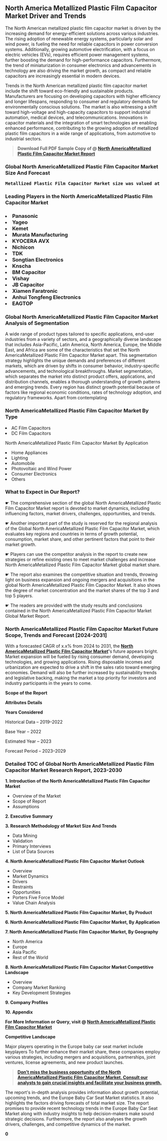 <p> <h2>North America Metallized Plastic Film Capacitor Market Driver and Trends</h2><p>The North American metallized plastic film capacitor market is driven by the increasing demand for energy-efficient solutions across various industries. The rising adoption of renewable energy systems, particularly solar and wind power, is fueling the need for reliable capacitors in power conversion systems. Additionally, growing automotive electrification, with a focus on electric vehicles (EVs), requires efficient power management systems, further boosting the demand for high-performance capacitors. Furthermore, the trend of miniaturization in consumer electronics and advancements in technology are also driving the market growth, as compact and reliable capacitors are increasingly essential in modern devices.</p><p>Trends in the North American metallized plastic film capacitor market include the shift toward eco-friendly and sustainable products. Manufacturers are focusing on developing capacitors with higher efficiency and longer lifespans, responding to consumer and regulatory demands for environmentally conscious solutions. The market is also witnessing a shift toward high-voltage and high-capacity capacitors to support industrial automation, medical devices, and telecommunications. Innovations in capacitor materials and the integration of smart technologies are enabling enhanced performance, contributing to the growing adoption of metallized plastic film capacitors in a wide range of applications, from automotive to industrial sectors.</p></p><blockquote id="" class=""><strong>Download Full PDF Sample Copy of @&nbsp;<a href="https://www.verifiedmarketreports.com/download-sample/?rid=425914&utm_source=GitHub-Jan&utm_medium=251" target="_blank">North AmericaMetallized Plastic Film Capacitor Market Report</a>&nbsp;&nbsp;</strong></blockquote><h3 id="" class=""><strong>Global&nbsp;North AmericaMetallized Plastic Film Capacitor Market Size And Forecast</strong></h3><pre class="reader-text-block__code-block"><strong>Metallized Plastic Film Capacitor Market size was valued at USD 2.5 Billion in 2022 and is projected to reach USD 4.0 Billion by 2030, growing at a CAGR of 7.5% from 2024 to 2030.</strong></pre><h3 id="" class="">Leading Players in the&nbsp;North AmericaMetallized Plastic Film Capacitor Market</h3><h3 class=""></Li><Li>Panasonic</Li><Li> Yageo</Li><Li> Kemet</Li><Li> Murata Manufacturing</Li><Li> KYOCERA AVX</Li><Li> Nichicon</Li><Li> TDK</Li><Li> Songtian Electronics</Li><Li> Knscha</Li><Li> BM Capacitor</Li><Li> Vishay</Li><Li> JB Capacitor</Li><Li> Xiamen Faratronic</Li><Li> Anhui Tongfeng Electronics</Li><Li> EAGTOP</h3><h3 id="" class="">Global&nbsp;North AmericaMetallized Plastic Film Capacitor Market Analysis of Segmentation</h3><p id="" class="">A wide range of product types tailored to specific applications, end-user industries from a variety of sectors, and a geographically diverse landscape that includes Asia-Pacific, Latin America, North America, Europe, the Middle East, and Africa are some of the characteristics that set the North AmericaMetallized Plastic Film Capacitor Market apart. This segmentation strategy highlights the unique demands and preferences of different markets, which are driven by shifts in consumer behavior, industry-specific advancements, and technological breakthroughs. Market segmentation, which separates the market into distinct product offers, applications, and distribution channels, enables a thorough understanding of growth patterns and emerging trends. Every region has distinct growth potential because of factors like regional economic conditions, rates of technology adoption, and regulatory frameworks. Apart from contemplating</p><h3 id="" class="">North AmericaMetallized Plastic Film Capacitor Market&nbsp;By Type</h3><p></Li><Li>AC Film Capacitors</Li><Li> DC Film Capacitors</p><div class="" data-test-id=""><p>North AmericaMetallized Plastic Film Capacitor Market&nbsp;By Application</p></div><p class=""></Li><Li>Home Appliances</Li><Li> Lighting</Li><Li> Automobile</Li><Li> Photovoltaic and Wind Power</Li><Li> Consumer Electronics</Li><Li> Others</p><div class="" data-test-id=""><h3><span class="">What to Expect in Our Report?</span></h3></div><div class="" data-test-id=""><p><span class="">☛ The comprehensive section of the global North AmericaMetallized Plastic Film Capacitor Market report is devoted to market dynamics, including influencing factors, market drivers, challenges, opportunities, and trends.</span></p></div><div class="" data-test-id=""><p><span class="">☛ Another important part of the study is reserved for the regional analysis of the Global North AmericaMetallized Plastic Film Capacitor Market, which evaluates key regions and countries in terms of growth potential, consumption, market share, and other pertinent factors that point to their market growth.</span></p></div><div class="" data-test-id=""><p><span class="">☛ Players can use the competitor analysis in the report to create new strategies or refine existing ones to meet market challenges and increase North AmericaMetallized Plastic Film Capacitor Market global market share.</span></p></div><div class="" data-test-id=""><p><span class="">☛ The report also examines the competitive situation and trends, throwing light on business expansion and ongoing mergers and acquisitions in the global North AmericaMetallized Plastic Film Capacitor Market. It also shows the degree of market concentration and the market shares of the top 3 and top 5 players.</span></p></div><div class="" data-test-id=""><p><span class="">☛ The readers are provided with the study results and conclusions contained in the North AmericaMetallized Plastic Film Capacitor Market Global Market Report.</span></p></div><div class="" data-test-id=""><h3><span class="">North AmericaMetallized Plastic Film Capacitor Market Future Scope, Trends and Forecast [2024-2031]</span></h3></div><div class="" data-test-id=""><p><span class="">With a forecasted CAGR of x.x% from 2024 to 2031, the <strong><a href="https://www.verifiedmarketreports.com/download-sample/?rid=425914&utm_source=GitHub-Jan&utm_medium=251" target="_blank">North AmericaMetallized Plastic Film Capacitor Market</a>'</strong>s future appears bright. Market expansion will be fueled by rising consumer demand, developing technologies, and growing applications. Rising disposable incomes and urbanization are expected to drive a shift in the sales ratio toward emerging economies. Demand will also be further increased by sustainability trends and legislative backing, making the market a top priority for investors and industry participants in the years to come.</span></p><p id="ember66" class="ember-view reader-text-block__paragraph"><strong>Scope of the Report</strong></p><p id="ember67" class="ember-view reader-text-block__paragraph"><strong>Attributes Details</strong></p><p id="ember68" class="ember-view reader-text-block__paragraph"><strong>Years Considered</strong></p><p id="ember69" class="ember-view reader-text-block__paragraph">Historical Data &ndash; 2019&ndash;2022</p><p id="ember70" class="ember-view reader-text-block__paragraph">Base Year &ndash; 2022</p><p id="ember71" class="ember-view reader-text-block__paragraph">Estimated Year &ndash; 2023</p><p id="ember72" class="ember-view reader-text-block__paragraph">Forecast Period &ndash; 2023&ndash;2029</p></div><h3 id="" class="">Detailed TOC of Global North AmericaMetallized Plastic Film Capacitor Market Research Report, 2023-2030</h3><p id="" class=""><strong>1. Introduction of the North AmericaMetallized Plastic Film Capacitor Market</strong></p><ul><li>Overview of the Market</li><li>Scope of Report</li><li>Assumptions</li></ul><p id="" class=""><strong>2. Executive Summary</strong></p><p id="" class=""><strong>3. Research Methodology of Market Size And Trends</strong></p><ul><li>Data Mining</li><li>Validation</li><li>Primary Interviews</li><li>List of Data Sources</li></ul><p id="" class=""><strong>4. North AmericaMetallized Plastic Film Capacitor Market Outlook</strong></p><ul><li>Overview</li><li>Market Dynamics</li><li>Drivers</li><li>Restraints</li><li>Opportunities</li><li>Porters Five Force Model</li><li>Value Chain Analysis</li></ul><p id="" class=""><strong>5. North AmericaMetallized Plastic Film Capacitor Market, By Product</strong></p><p id="" class=""><strong>6. North AmericaMetallized Plastic Film Capacitor Market, By Application</strong></p><p id="" class=""><strong>7. North AmericaMetallized Plastic Film Capacitor Market, By Geography</strong></p><ul><li>North America</li><li>Europe</li><li>Asia Pacific</li><li>Rest of the World</li></ul><p id="" class=""><strong>8. North AmericaMetallized Plastic Film Capacitor Market Competitive Landscape</strong></p><ul><li>Overview</li><li>Company Market Ranking</li><li>Key Development Strategies</li></ul><p id="" class=""><strong>9. Company Profiles</strong></p><p id="" class=""><strong>10. Appendix</strong></p><p><strong>For More Information or Query, visit&nbsp;@ <a href="https://www.verifiedmarketreports.com/product/metallized-plastic-film-capacitor-market/" target="_blank">North AmericaMetallized Plastic Film Capacitor Market</a></strong></p><p id="ember61" class="ember-view reader-text-block__paragraph"><strong>Competitive Landscape</strong></p><p id="ember62" class="ember-view reader-text-block__paragraph">Major players operating in the Europe baby car seat market include keyplayers To further enhance their market share, these companies employ various strategies, including mergers and acquisitions, partnerships, joint ventures, license agreements, and new product launches.</p><blockquote id="ember63" class="ember-view reader-text-block__blockquote"><strong><a href="https://www.verifiedmarketreports.com/download-sample/?rid=425914&utm_source=GitHub-Jan&utm_medium=251" target="_blank">Don&rsquo;t miss the business opportunity of the North AmericaMetallized Plastic Film Capacitor Market. Consult our analysts to gain crucial insights and facilitate your business growth.</a></strong></blockquote><p id="ember64" class="ember-view reader-text-block__paragraph">The report's in-depth analysis provides information about growth potential, upcoming trends, and the Europe Baby Car Seat Market statistics. It also highlights the factors driving forecasts of total market size. The report promises to provide recent technology trends in the Europe Baby Car Seat Market along with industry insights to help decision-makers make sound strategic decisions. Furthermore, the report also analyses the growth drivers, challenges, and competitive dynamics of the market.</p><p class="ember-view reader-text-block__paragraph"><strong>0</strong></p>

